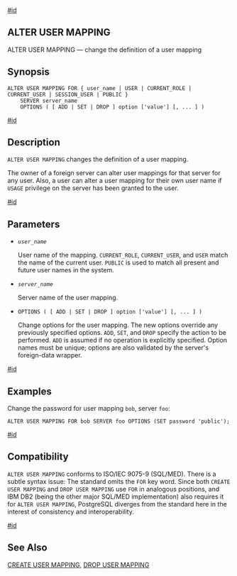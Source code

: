 [#id](#SQL-ALTERUSERMAPPING)

## ALTER USER MAPPING

ALTER USER MAPPING — change the definition of a user mapping

## Synopsis

```
ALTER USER MAPPING FOR { user_name | USER | CURRENT_ROLE | CURRENT_USER | SESSION_USER | PUBLIC }
    SERVER server_name
    OPTIONS ( [ ADD | SET | DROP ] option ['value'] [, ... ] )
```

[#id](#id-1.9.3.44.5)

## Description

`ALTER USER MAPPING` changes the definition of a user mapping.

The owner of a foreign server can alter user mappings for that server for any user. Also, a user can alter a user mapping for their own user name if `USAGE` privilege on the server has been granted to the user.

[#id](#id-1.9.3.44.6)

## Parameters

- _`user_name`_

  User name of the mapping. `CURRENT_ROLE`, `CURRENT_USER`, and `USER` match the name of the current user. `PUBLIC` is used to match all present and future user names in the system.

- _`server_name`_

  Server name of the user mapping.

- `OPTIONS ( [ ADD | SET | DROP ] option ['value'] [, ... ] )`

  Change options for the user mapping. The new options override any previously specified options. `ADD`, `SET`, and `DROP` specify the action to be performed. `ADD` is assumed if no operation is explicitly specified. Option names must be unique; options are also validated by the server's foreign-data wrapper.

[#id](#id-1.9.3.44.7)

## Examples

Change the password for user mapping `bob`, server `foo`:

```
ALTER USER MAPPING FOR bob SERVER foo OPTIONS (SET password 'public');
```

[#id](#id-1.9.3.44.8)

## Compatibility

`ALTER USER MAPPING` conforms to ISO/IEC 9075-9 (SQL/MED). There is a subtle syntax issue: The standard omits the `FOR` key word. Since both `CREATE USER MAPPING` and `DROP USER MAPPING` use `FOR` in analogous positions, and IBM DB2 (being the other major SQL/MED implementation) also requires it for `ALTER USER MAPPING`, PostgreSQL diverges from the standard here in the interest of consistency and interoperability.

[#id](#id-1.9.3.44.9)

## See Also

[CREATE USER MAPPING](sql-createusermapping), [DROP USER MAPPING](sql-dropusermapping)
